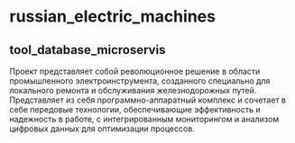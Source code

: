 # russian_electric_machines
## tool_database_microservis
Проект представляет собой революционное решение в области промышленного электроинструмента, созданного специально для локального ремонта и обслуживания железнодорожных путей. Представляет из себя программно-аппаратный комплекс и сочетает в себе передовые технологии, обеспечивающие эффективность и надежность в работе, с интегрированным мониторингом и анализом цифровых данных для оптимизации процессов.
